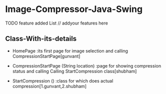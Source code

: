 # Image-Compressor-Java-Swing

TODO feature added List
// addyour features here


## Class-With-its-details

- HomePage :its first page for image selection and calling CompressionStartPage[gunvant]

- CompressionStartPage (String location)  :page for showing compression status and calling Calling StartCompression class[shubham]

- StartCompression () :class for which does actual compression[1.gunvant,2.shubham]

